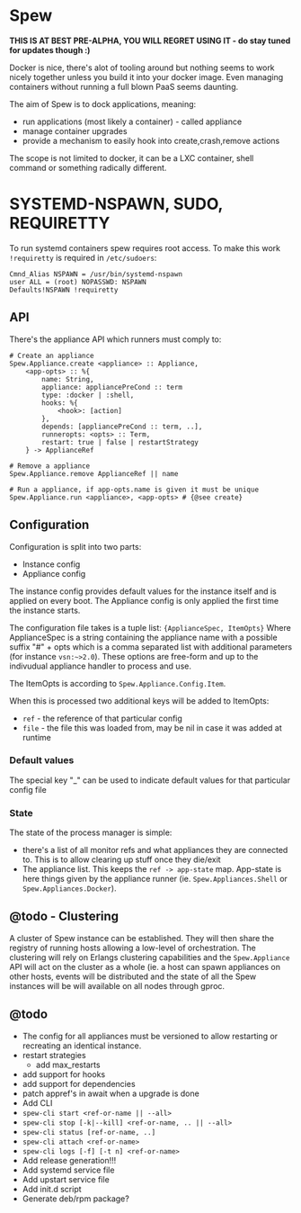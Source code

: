 Spew
=======

**THIS IS AT BEST PRE-ALPHA, YOU WILL REGRET USING IT - do stay tuned for updates though :)**

Docker is nice, there's alot of tooling around but nothing seems to
work nicely together unless you build it into your docker image. Even
managing containers without running a full blown PaaS seems daunting.

The aim of Spew is to dock applications, meaning:
 - run applications (most likely a container) - called appliance
 - manage container upgrades
 - provide a mechanism to easily hook into create,crash,remove actions

The scope is not limited to docker, it can be a LXC container, shell command
or something radically different.

# SYSTEMD-NSPAWN, SUDO, REQUIRETTY

To run systemd containers spew requires root access. To make this work
`!requiretty` is required in `/etc/sudoers`:


```
Cmnd_Alias NSPAWN = /usr/bin/systemd-nspawn
user ALL = (root) NOPASSWD: NSPAWN
Defaults!NSPAWN !requiretty
```

## API

There's the appliance API which runners must comply to:

```
# Create an appliance 
Spew.Appliance.create <appliance> :: Appliance,
	<app-opts> :: %{
		name: String,
		appliance: appliancePreCond :: term
		type: :docker | :shell,
		hooks: %{
			<hook>: [action]
		},
		depends: [appliancePreCond :: term, ..],
		runneropts: <opts> :: Term,
		restart: true | false | restartStrategy
	} -> ApplianceRef

# Remove a appliance
Spew.Appliance.remove ApplianceRef || name

# Run a appliance, if app-opts.name is given it must be unique
Spew.Appliance.run <appliance>, <app-opts> # {@see create}
```

## Configuration

Configuration is split into two parts:
- Instance config
- Appliance config

The instance config provides default values for the instance itself
and is applied on every boot. The Appliance config is only applied
the first time the instance starts.

The configuration file takes is a tuple list: `{ApplianceSpec, ItemOpts}`
Where ApplianceSpec is a string containing the appliance name with a
possible suffix "#" + opts which is a comma separated list with
additional parameters (for instance `vsn:~>2.0`). These options are
free-form and up to the indivudual appliance handler to process and
use.

The ItemOpts is according to `Spew.Appliance.Config.Item`.

When this is processed two additional keys will be added to ItemOpts:
 - `ref` - the reference of that particular config
 - `file` - the file this was loaded from, may be nil in case it was
   added at runtime

### Default values

The special key "\_" can be used to indicate default values for that
particular config file

### State

The state of the process manager is simple:
 - there's a list of all monitor refs and what appliances they are
   connected to. This is to allow clearing up stuff once they die/exit
 - The appliance list. This keeps the `ref -> app-state` map.
   App-state is here things given by the appliance runner (ie.
	`Spew.Appliances.Shell` or `Spew.Appliances.Docker`).

## @todo - Clustering

A cluster of Spew instance can be established. They will then share the
registry of running hosts allowing a low-level of orchestration.
The clustering will rely on Erlangs clustering capabilities and the
`Spew.Appliance` API will act on the cluster as a whole (ie. a host
can spawn appliances on other hosts, events will be distributed and
the state of all the Spew instances will be will available on all
nodes through gproc.



## @todo

 - The config for all appliances must be versioned to allow restarting or recreating an identical instance.
 - restart strategies
	- add max_restarts
 - add support for hooks
 - add support for dependencies
 - patch appref's in await when a upgrade is done
 - Add CLI
  - `spew-cli start <ref-or-name || --all>`
  - `spew-cli stop [-k|--kill] <ref-or-name, .. || --all>`
  - `spew-cli status [ref-or-name, ..]`
  - `spew-cli attach <ref-or-name>`
  - `spew-cli logs [-f] [-t n] <ref-or-name>`
 - Add release generation!!!
 - Add systemd service file
 - Add upstart service file
 - Add init.d script
 - Generate deb/rpm package?
